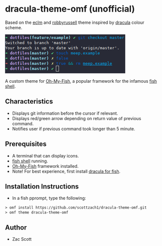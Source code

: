 # dracula-theme-omf (unofficial)

Based on the [eclm](https://github.com/oh-my-fish/theme-eclm) and [robbyrussell](https://github.com/oh-my-fish/theme-robbyrussell) theme inspired by [dracula](https://draculatheme.com/) colour scheme.

![dracula theme](https://github.com/scottzach1/dracula-theme-omf/blob/master/screenshot.png)

A custom theme for [Oh-My-Fish](https://github.com/oh-my-fish/oh-my-fish), a popular framework for the infamous [fish shell](https://fishshell.com/).

## Characteristics

- Displays git information before the cursor if relevant.
- Displays red/green arrow depending on return value of previous command.
- Notifies user if previous command took longer than 5 minute.

## Prerequisites

- A terminal that can display icons.
- [fish shell](https://fishshell.com/) running.
- [Oh-My-Fish](https://github.com/oh-my-fish/oh-my-fish) framework installed.
- Note! For best experience, first install [dracula for fish](https://draculatheme.com/fish).

## Installation Instructions

- In a fish pprompt, type the following:

```
> omf install https://github.com/scottzach1/dracula-theme-omf.git
> omf theme dracula-theme-omf
```

## Author 

- Zac Scott

